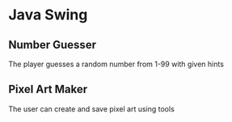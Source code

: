 # Java Swing
## Number Guesser
The player guesses a random number from 1-99 with given hints

## Pixel Art Maker
The user can create and save pixel art using tools
